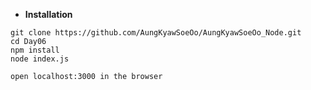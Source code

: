 
- **Installation**
```
git clone https://github.com/AungKyawSoeOo/AungKyawSoeOo_Node.git
cd Day06
npm install
node index.js

open localhost:3000 in the browser
```
